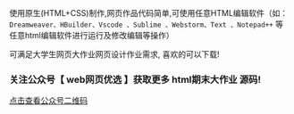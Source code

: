 使用原生(HTML+CSS)制作,网页作品代码简单,可使用任意HTML编辑软件（如：`Dreamweaver、HBuilder、Vscode 、Sublime 、Webstorm、Text 、Notepad++` 等任意html编辑软件进行运行及修改编辑等操作）

可满足大学生网页大作业网页设计作业需求, 喜欢的可以下载!

### 关注公众号【 web网页优选 】获取更多 **html期末大作业** 源码!

[点击查看公众号二维码](web%E7%BD%91%E9%A1%B5%E4%BC%98%E9%80%89.jpg)



